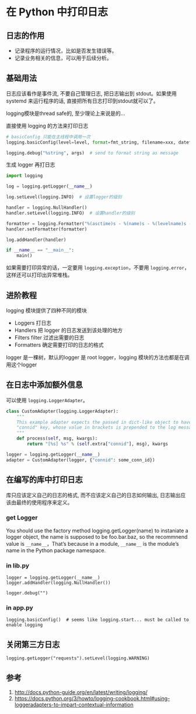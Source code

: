 # 在 Python 中打印日志

<!--
ID: b644baf6-840e-4bcf-8f03-37a40caa0ac6
Status: publish
Date: 2017-05-30T03:54:00
Modified: 2019-10-09T14:02:13
wp_id: 643
-->

## 日志的作用

 - 记录程序的运行情况，比如是否发生错误等。
 - 记录业务相关的信息，可以用于后续分析。

## 基础用法

日志应该看作是事件流, 不要自己管理日志, 把日志输出到 stdout。如果使用 systemd 来运行程序的话, 直接把所有日志打印到stdout就可以了。

logging模块是thread safe的, 至少理论上来说是的...

直接使用 logging 的方法来打印日志

```py
# basicConfig 只能在主线程中调用一次
logging.basicConfig(level=level, format=fmt_string, filename=xxx, datefmt=datefmt)

logging.debug("%string", args)  # send to format string as message
```

生成 logger 再打日志

```py
import logging

log = logging.getLogger(__name__)

log.setLevel(logging.INFO)  # 设置logger的级别

handler = logging.NullHandler()
handler.setLevel(logging.INFO)  # 设置handler的级别

formatter = logging.Formatter("%(asctime)s - %(name)s - %(levelname)s - %(message)s")
handler.setFormatter(formatter)

log.addHandler(handler)

if __name__ == "__main__":
    main()
```

如果需要打印异常的话，一定要用 `logging.exception`，不要用 `logging.error`，这样还可以打印出异常堆栈。

## 进阶教程

logging 模块提供了四种不同的模块

* Loggers 打日志
* Handlers 把 logger 的日志发送到该处理的地方
* Filters filter 过滤出需要的日志
* Formatters 确定需要打印的日志的格式

logger 是一棵树，默认的logger 是 root logger，logging 模块的方法也都是在调用这个logger

## 在日志中添加额外信息

可以使用 `logging.LoggerAdapter`。

```python
class CustomAdapter(logging.LoggerAdapter):
    """
    This example adapter expects the passed in dict-like object to have a
    "connid" key, whose value in brackets is prepended to the log message.
    """
    def process(self, msg, kwargs):
        return "[%s] %s" % (self.extra["connid"], msg), kwargs

logger = logging.getLogger(__name__)
adapter = CustomAdapter(logger, {"connid": some_conn_id})
```


## 在编写的库中打印日志

库只应该定义自己的日志的格式, 而不应该定义自己的日志如何输出, 日志输出应该由最终的使用程序来定义。

### get Logger

You should use the factory method logging.getLogger(name) to instaniate a logger object, the name is supposed to be foo.bar.baz, so the recommnend value is `__name__`，That’s because in a module, `__name__` is the module’s name in the Python package namespace.

### in lib.py

```
logger = logging.getLogger(__name__)
logger.addHandler(logging.NullHandler())

logger.debug("")
```

### in app.py

```
logging.basicConfig()  # seems like logging.start... must be called to enable logging
```

## 关闭第三方日志

```
logging.getLogger("requests").setLevel(logging.WARNING)
```

## 参考

1. http://docs.python-guide.org/en/latest/writing/logging/
2. https://docs.python.org/3/howto/logging-cookbook.html#using-loggeradapters-to-impart-contextual-information